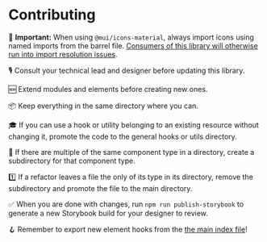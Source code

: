 # Contributing

🚨 **Important:** When using `@mui/icons-material`, always import icons using named imports from the barrel file. [Consumers of this library will otherwise run into import resolution issues](https://stackoverflow.com/questions/72008357/mui-icons-used-in-shared-react-component-library-wont-render-error-element-ty/76781609#76781609).

🎙️ Consult your technical lead and designer before updating this library.

🆕 Extend modules and elements before creating new ones.

📦 Keep everything in the same directory where you can.

🎓 If you can use a hook or utility belonging to an existing resource without changing it, promote the code to the general hooks or utils directory.

👯 If there are multiple of the same component type in a directory, create a subdirectory for that component type.

1️⃣ If a refactor leaves a file the only of its type in its directory, remove the subdirectory and promote the file to the main directory.

✅ When you are done with changes, run `npm run publish-storybook` to generate a new Storybook build for your designer to review.

🪝 Remember to export new element hooks from the [the main index file](./lib/index.ts)!
